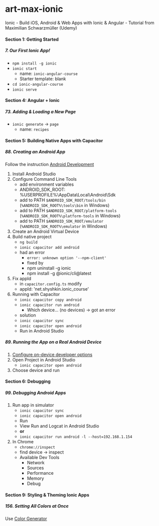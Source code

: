 # art-max-ionic
Ionic - Build iOS, Android &amp; Web Apps with Ionic &amp; Angular - Tutorial from Maximilian Schwarzmüller (Udemy)

####  Section 1: Getting Started

#####  7. Our First Ionic App!

-  `npm install -g ionic`
-  `ionic start`
    -  name: `ionic-angular-course`
    -  Starter template: blank
-  `cd ionic-angular-course`
-  `ionic serve`

####  Section 4: Angular + Ionic

#####  73. Adding & Loading a New Page

-  `ionic generate` -> `page`
   -  name: `recipes`

####  Section 5: Building Native Apps with Capacitor

#####  88. Creating an Android App

Follow the instruction [Android Development](https://ionicframework.com/docs/developing/android)
1. Install Android Studio
2. Configure Command Line Tools
   - add environment variables  
   - ANDROID_SDK_ROOT: %USERPROFILE%\AppData\Local\Android\Sdk
   - add to  PATH `$ANDROID_SDK_ROOT/tools/bin` (`%ANDROID_SDK_ROOT%\tools\bin` in Windows)
   - add to  PATH `$ANDROID_SDK_ROOT/platform-tools` (`%ANDROID_SDK_ROOT%\platform-tools` in Windows)
   - add to  PATH `$ANDROID_SDK_ROOT/emulator` (`%ANDROID_SDK_ROOT%\emulator` in Windows)
3. Create an Android Virtual Device
4. Build native project
   - `ng build`
   - `ionic capacitor add android`
   - had an error
     - `error: unknown option '--npm-client'`
     - fixed by
     - npm uninstall -g ionic
     - npm install -g @ionic/cli@latest
5. Fix appId
   - in `capacitor.config.ts` modify
   - appId: 'net.shyshkin.ionic_course'
6. Running with Capacitor
   - `ionic capacitor copy android`
   - `ionic capacitor run android` 
     - Which device... (no devices) -> got an error
   - solution
   - `ionic capacitor sync`
   - `ionic capacitor open android`
   - Run in Android Studio

#####  89. Running the App on a Real Android Device

1. [Configure on-device developer options](https://developer.android.com/studio/debug/dev-options)
2. Open Project in Android Studio
   - `ionic capacitor open android`
3. Choose device and run   

####  Section 6: Debugging

#####  99. Debugging Android Apps

1. Run app in simulator
   - `ionic capacitor sync`
   - `ionic capacitor open android`
   - Run
   - View Run and Logcat in Android Studio
   - **or**
   - `ionic capacitor run android -l --host=192.168.1.154`
2. In Chrome
   - `chrome://inspect`
   - find device -> inspect
   - Available Dev Tools
     - Network
     - Sources
     - Performance
     - Memory
     - Debug

####  Section 9: Styling & Theming Ionic Apps

#####  156. Setting All Colors at Once

Use [Color Generator](https://ionicframework.com/docs/theming/color-generator)



